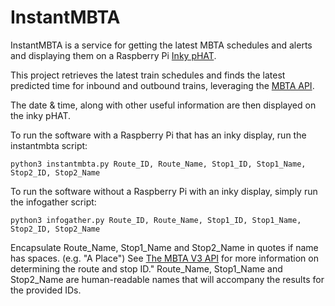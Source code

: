 # InstantMBTA

InstantMBTA is a service for getting the latest MBTA schedules and alerts and displaying them on a Raspberry Pi [Inky pHAT](https://github.com/pimoroni/inky).

This project retrieves the latest train schedules and finds the latest predicted time for inbound and outbound trains, leveraging the [MBTA API](https://github.com/mbta/api).

The date & time, along with other useful information are then displayed on the inky pHAT.

To run the software with a Raspberry Pi that has an inky display, run the instantmbta script:

`python3 instantmbta.py Route_ID, Route_Name, Stop1_ID, Stop1_Name, Stop2_ID, Stop2_Name`

To run the software without a Raspberry Pi with an inky display, simply run the infogather script:

`python3 infogather.py Route_ID, Route_Name, Stop1_ID, Stop1_Name, Stop2_ID, Stop2_Name`

Encapsulate Route_Name, Stop1_Name and Stop2_Name in quotes if name has spaces. (e.g. "A Place") See [The MBTA V3 API](https://www.mbta.com/developers/v3-api) for more information on determining the route and stop ID." Route_Name, Stop1_Name and Stop2_Name are human-readable names that will accompany the results for the provided IDs.